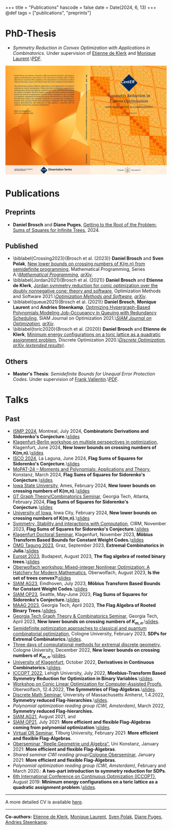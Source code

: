 +++
title = "Publications"
hascode = false
date = Date(2024, 6, 13)
+++
@def tags = ["publications", "preprints"]

# PhD-Thesis
* *Symmetry Reduction in Convex Optimization with Applications in Combinatorics*. Under supervision of [Etienne de Klerk](https://sites.google.com/site/homepageetiennedeklerk/) and [Monique Laurent](https://homepages.cwi.nl/~monique/).\\[PDF](/assets/pdfs/Thesis.pdf).

![](/assets/Cover.png)

# Publications
## Preprints
* **Daniel Brosch** and **Diane Puges**, [Getting to the Root of the Problem: Sums of Squares for Infinite Trees](https://arxiv.org/abs/2404.12838), 2024.

## Published
* \biblabel{Crossing2023}{Brosch et al. (2023)} **Daniel Brosch** and **Sven Polak**, [New lower bounds on crossing numbers of K(m,n) from semidefinite programming](https://doi.org/10.1007/s10107-023-02028-1), Mathematical Programming, Series A.\\*[Mathematical Programming](https://doi.org/10.1007/s10107-023-02028-1), [arXiv](https://arxiv.org/abs/2206.02755)*.
* \biblabel{Jordan2021}{Brosch et al. (2021)} **Daniel Brosch** and **Etienne de Klerk**, [Jordan symmetry reduction for conic optimization over the doubly nonnegative cone: theory and software](https://doi.org/10.1080/10556788.2021.2022146), Optimization Methods and Software 2021.\\*[Optimization Methods and Software](https://doi.org/10.1080/10556788.2021.2022146), [arXiv](https://arxiv.org/abs/2001.11348)*.
* \biblabel{queue2021}{Brosch et al. (2021)} **Daniel Brosch**, **Monique Laurent** and **Andries Steenkamp**, [Optimizing Hypergraph-Based Polynomials Modeling Job-Occupancy in Queuing with Redundancy Scheduling](https://doi.org/10.1137/20M1369592), SIAM Journal on Optimization 2021.\\*[SIAM Journal on Optimization](https://doi.org/10.1137/20M1369592), [arXiv](https://arxiv.org/abs/2009.04510)*.
* \biblabel{toric2020}{Brosch et al. (2020)} **Daniel Brosch** and **Etienne de Klerk**, [Minimum energy configurations on a toric lattice as a quadratic assignment problem](https://doi.org/10.1016/j.disopt.2020.100612), Discrete Optimization 2020.\\*[Discrete Optimization](https://doi.org/10.1016/j.disopt.2020.100612), [arXiv (extended results)](https://arxiv.org/abs/1908.00872)*.

<!-- ## Preprints -->

<!-- ## Work in progress -->
<!-- * **Daniel Brosch**, *More efficient and flexible Flag-SOS hierarchies*. -->


## Others
* **Master's Thesis**: *Semidefinite Bounds for Unequal Error Protection Codes*. Under supervision of [Frank Vallentin](https://www.mi.uni-koeln.de/opt/frank-vallentin/).\\[PDF](/assets/pdfs/MastersThesis.pdf).

# Talks
<!-- ## Planned -->

## Past
* [ISMP 2024](https://ismp2024.gerad.ca/), Montreal, July 2024, **Combinatoric Derivations and Sidorenko's Conjecture.**\\[slides](https://slides.danielbrosch.com/CombDerivatives_Montreal/#/)
* [Klagenfurt-Berlin workshop on multiple perspectives in optimization](https://www.aau.at/mpopt/events/klagenfurt-berlin-workshop-on-multiple-perspectives-in-optimization/), Klagenfurt, June 2024, **New lower bounds on crossing numbers of K(m,n).**\\[slides](https://slides.danielbrosch.com/CrossingTalkKlagenfurt/)
* [ISCO 2024](https://eventos.ull.es/isco-2024), La Laguna, June 2024, **Flag Sums of Squares for Sidorenko's Conjecture.**\\[slides](https://slides.danielbrosch.com/CombDerivatives_LaLaguna)
* [MoPAT-24 – Moments and Polynomials: Applications and Theory](https://www.uni-konstanz.de/zukunftskolleg/community/mopat-conference/), Konstanz, March 2024, **Flag Sums of Squares for Sidorenko's Conjecture.**\\[slides](https://slides.danielbrosch.com/CombDerivatives_Konstanz)
* [Iowa State University](https://www.iastate.edu/), Ames, February 2024, **New lower bounds on crossing numbers of K(m,n).**\\[slides](https://slides.danielbrosch.com/CrossingTalkAmes/)
* [GT Graph Theory/Combinatorics Seminar](https://abernshteyn3.math.gatech.edu/gt_gt/), Georgia Tech, Atlanta, February 2024, **Flag Sums of Squares for Sidorenko's Conjecture.**\\[slides](https://slides.danielbrosch.com/CombDerivatives_GaTech)
* [University of Iowa](https://uiowa.edu/), Iowa City, February 2024, **New lower bounds on crossing numbers of K(m,n).**\\[slides](https://slides.danielbrosch.com/CrossingTalkIowaCity/)
* [Symmetry, Stability and interactions with Computation](https://conferences.cirm-math.fr/2892.html), CIRM, November 2023, **Flag Sums of Squares for Sidorenko's Conjecture.**\\[slides](https://slides.danielbrosch.com/CombDerivatives_CIRM/#/)
* [Klagenfurt Doctoral Seminar](https://www.aau.at/tewi/doktoratsprogramme/doktoratsprogramm-mao/doctoral-seminar/), Klagenfurt, November 2023, **Möbius Transform Based Bounds for Constant Weight Codes.**\\[slides](https://slides.danielbrosch.com/MoebiusCodesKlagenfurt) 
* [ÖMG Tagung 2023](https://imsc.uni-graz.at/oemg-tagung-2023/index.html), Graz, September 2023, **Extremal Combinatorics in Julia.**\\[slides](https://slides.danielbrosch.com/FlagCodeTalk/#/) 
* [Europt 2023](http://europt.hu/), Budapest, August 2023, **The flag algebra of rooted binary trees.**\\[slides](https://slides.danielbrosch.com/TreeFlagsEuropt23)
* [Oberwolfach workshop: Mixed-integer Nonlinear Optimization: A Hatchery for Modern Mathematics](https://www.mfo.de/occasion/2333/www_view), Oberwolfach, August 2023, **Is the set of trees convex?**\\[slides](https://slides.danielbrosch.com/Oberwolfach2333)
* [SIAM AG23](https://www.siam.org/conferences/cm/conference/ag23), Eindhoven, July 2023, **Möbius Transform Based Bounds for Constant Weight Codes.**\\[slides](https://slides.danielbrosch.com/MoebiusCodes) 
* [SIAM OP23](https://www.siam.org/conferences/cm/conference/op23), Seattle, May-June 2023, **Flag Sums of Squares for Sidorenko's Conjecture.**\\[slides](https://slides.danielbrosch.com/CombDerivatives_SiamOP23)
* [MAAG 2023](https://sites.google.com/view/maag-2023/home), Georgia Tech, April 2023, **The Flag Algebra of Rooted Binary Trees.**\\[slides](https://slides.danielbrosch.com/TreeFlags/#/).
* [Georgia Tech Graph Theory & Combinatorics Seminar](https://abernshteyn3.math.gatech.edu/gt_gt/), Georgia Tech, April 2023, **New lower bounds on crossing numbers of $K_{m,n}$.**\\[slides](https://slides.danielbrosch.com/CrossingGeorgiaTech/#/).
* [Semidefinite optimization approaches to classical and quantum combinatorial optimization](https://www.mi.uni-koeln.de/opt/block-seminar-semidefinite-optimization-approaches-to-classical-and-quantum-combinatorial-optimization/), Cologne University, February 2023, **SDPs for Extremal Combinatorics.**\\[slides](https://slides.danielbrosch.com/SDPsForExtremalCombinatorics/#/).
* [Three days of computational methods for extremal discrete geometry](http://www.mi.uni-koeln.de/opt/three-days-of-computational-methods-for-extremal-discrete-geometry/), Cologne University, December 2022, **New lower bounds on crossing numbers of $K_{m,n}$.**\\[slides](https://slides.danielbrosch.com/Crossing/#/).
* [University of Klagenfurt](https://www.aau.at/), October 2022, **Derivatives in Continuous Combinatorics.**\\[slides](https://slides.danielbrosch.com/CombDerivatives/).
* [ICCOPT 2022](https://iccopt2022.lehigh.edu/), Lehigh University, July 2022, **Moebius-Transform Based Symmetry Reduction for Optimization in Binary Variables**.\\[slides](https://slides.danielbrosch.com/FlagSymmetries/July26/).
* [Workshop on Conic Linear Optimization for Computer-Assisted Proofs](https://www.mfo.de/occasion/2215b/www_view), Oberwolfach, 12.4.2022, **The Symmetries of Flag-Algebras**.\\[slides](https://slides.danielbrosch.com/FlagSymmetries/May24/).
* [Discrete Math Seminar](https://www.math.umass.edu/seminars/discrete-math-seminar), University of Massachusetts Amherst, 1.4.2022, **Symmetry reduced Flag-hierarchies**.\\[slides](https://slides.danielbrosch.com/FlagSymmetries/March22).
* *Polynomial optimization reading group (CWI, Amsterdam)*, March 2022, **Symmetry reduced Flag-hierarchies.**
* [SIAM AG21](https://www.siam.org/conferences/cm/conference/ag21), August 2021, and 
* [SIAM OP21](https://www.siam.org/conferences/cm/conference/op21), July 2021: **More efficient and flexible Flag-Algebras coming from polynomial optimization**.\\[slides](/assets/slides/FlagTalkAG21.pdf).
* [Virtual OR Seminar](http://www.tilburguniversity.edu/about/schools/economics-and-management/news/events/seminars/or.htm), Tilburg University, February 2021: **More efficient and flexible Flag-Algebras**.
* [Oberseminar "Reelle Geometrie und Algebra"](https://www.mathematik.uni-konstanz.de/rag/oberseminare/aktuelle-termine/), Uni Konstanz, January 2021: **More efficient and flexible Flag-Algebras**.
* *Shared seminar CWI reading group*/[Cologne Oberseminar](https://www.mi.uni-koeln.de/opt/veranstaltungen/oberseminar/), January 2021: **More efficient and flexible Flag-Algebras**.
* *Polynomial optimization reading group (CWI, Amsterdam)*, February and March 2020.: **A two-part introduction to symmetry reduction for SDPs**.
* [6th International Conference on Continuous Optimization (ICCOPT)](https://iccopt2019.berlin/), August 2019: **Minimum energy configurations on a toric lattice as a quadratic assignment problem**.\\[slides](/assets/slides/EnergyTalk.pdf).

---

A more detailed CV is available [here](/assets/pdfs/CV.pdf).

---

**Co-authors:** [Etienne de Klerk](https://sites.google.com/site/homepageetiennedeklerk/), [Monique Laurent](https://homepages.cwi.nl/~monique/), [Sven Polak](https://sites.google.com/site/svenpolak/), [Diane Puges](https://www.aau.at/en/team/puges-diane/), [Andries Steenkamp](https://themathmerc.com/).
